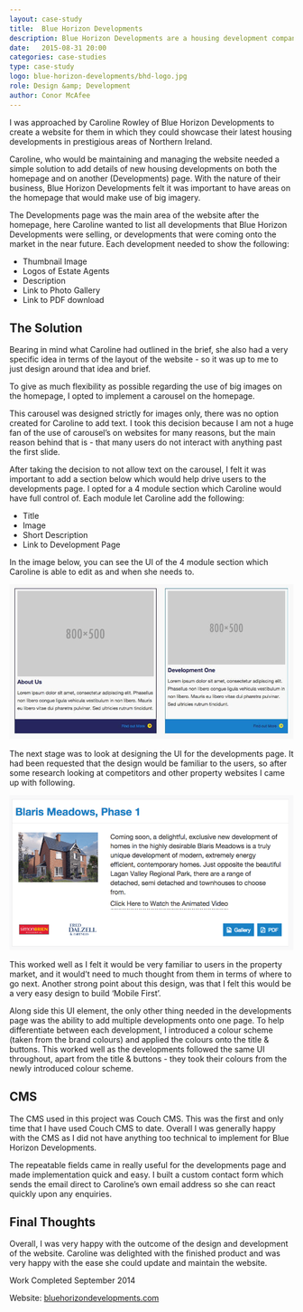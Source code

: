 ```yaml
---
layout: case-study
title:  Blue Horizon Developments
description: Blue Horizon Developments are a housing development company building houses in prestigious areas of Northern Ireland.  Have a read of this case study to see what my role was for the company 
date:   2015-08-31 20:00
categories: case-studies
type: case-study
logo: blue-horizon-developments/bhd-logo.jpg
role: Design &amp; Development
author: Conor McAfee
---
```


I was approached by Caroline Rowley of Blue Horizon Developments to create a website for them in which they could showcase their latest housing developments in prestigious areas of Northern Ireland.

Caroline, who would be maintaining and managing the website needed a simple solution to add details of new housing developments on both the homepage and on another (Developments) page.  With the nature of their business, Blue Horizon Developments felt it was important to have areas on the homepage that would make use of big imagery.  

The Developments page was the main area of the website after the homepage, here Caroline wanted to list all developments that Blue Horizon Developments were selling, or developments that were coming onto the market in the near future.  Each development needed to show the following: 

* Thumbnail Image
* Logos of Estate Agents
* Description
* Link to Photo Gallery
* Link to PDF download

## The Solution

Bearing in mind what Caroline had outlined in the brief, she also had a very specific idea in terms of the layout of the website - so it was up to me to just design around that idea and brief.  

To give as much flexibility as possible regarding the use of big images on the homepage, I opted to implement a carousel on the homepage.

This carousel was designed strictly for images only, there was no option created for Caroline to add text.  I took this decision because I am not a huge fan of the use of carousel’s on websites for many reasons, but the main reason behind that is - that many users do not interact with anything past the first slide.

After taking the decision to not allow text on the carousel, I felt it was important to add a section below which would help drive users to the developments page.  I opted for a 4 module section which Caroline would have full control of.  Each module let Caroline add the following: 

* Title
* Image
* Short Description
* Link to Development Page

In the image below, you can see the UI of the 4 module section which Caroline is able to edit as and when she needs to.

![Blue Horizon Developments - Homepage UI](/assets/images/case-studies/blue-horizon-developments/bhd-homepage-ui.jpg)

The next stage was to look at designing the UI for the developments page.  It had been requested that the design would be familiar to the users, so after some research looking at competitors and other property websites I came up with following.

![Blue Horizon Developments - Developments UI](/assets/images/case-studies/blue-horizon-developments/bhd-developments-ui.png)

This worked well as I felt it would be very familiar to users in the property market, and it would’t need to much thought from them in terms of where to go next.  Another strong point about this design, was that I felt this would be a very easy design to build ‘Mobile First’.

Along side this UI element, the only other thing needed in the developments page was the ability to add multiple developments onto one page.  To help differentiate between each development, I introduced a colour scheme (taken from the brand colours) and applied the colours onto the title &amp; buttons.  This worked well as the developments followed the same UI throughout, apart from the title &amp; buttons - they took their colours from the newly introduced colour scheme.

## CMS 

The CMS used in this project was Couch CMS.  This was the first and only time that I have used Couch CMS to date.  Overall I was generally happy with the CMS as I did not have anything too technical to implement for Blue Horizon Developments.

The repeatable fields came in really useful for the developments page and made implementation quick and easy.  I built a custom contact form which sends the email direct to Caroline’s own email address so she can react quickly upon any enquiries.

## Final Thoughts

Overall, I was very happy with the outcome of the design and development of the website.  Caroline was delighted with the finished product and was very happy with the ease she could update and maintain the website.  

Work Completed September 2014

Website: [bluehorizondevelopments.com](http://www.bluehorizondevelopments.com)